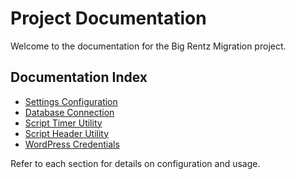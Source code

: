 # Project Documentation

Welcome to the documentation for the Big Rentz Migration project.

## Documentation Index
- [Settings Configuration](./settings.md)
- [Database Connection](./db.md)
- [Script Timer Utility](./script-timer.md)
- [Script Header Utility](./script-header.md)
- [WordPress Credentials](../README.md#how-to-get-your-wordpress-credentials)

Refer to each section for details on configuration and usage.

